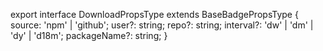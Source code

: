 export interface DownloadPropsType extends BaseBadgePropsType {
  source: 'npm' | 'github';
  user?: string;
  repo?: string;
  interval?: 'dw' | 'dm' | 'dy' | 'd18m';
  packageName?: string;
}